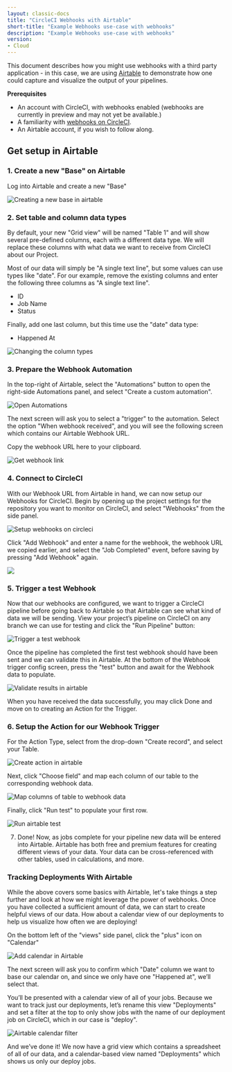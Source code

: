 ```yaml
---
layout: classic-docs
title: "CircleCI Webhooks with Airtable"
short-title: "Example Webhooks use-case with webhooks"
description: "Example Webhooks use-case with webhooks"
version:
- Cloud
---
```


This document describes how you might use webhooks with a third party
application - in this case, we are using [Airtable](https://airtable.com/) to
demonstrate how one could capture and visualize the output of your pipelines.

**Prerequisites**

- An account with CircleCI, with webhooks enabled (webhooks are currently in preview and may not yet be available.)
- A familiarity with [webhooks on CircleCI]({{site.baseurl}}/2.0/webhooks). 
- An Airtable account, if you wish to follow along.


## Get setup in Airtable

### 1. Create a new "Base" on Airtable

Log into Airtable and create a new "Base"

![Creating a new base in airtable]({{site.baseurl}}/assets/img/docs/webhooks/webhook_airtable_1_new.png)
 
### 2. Set table and column data types

By default, your new "Grid view" will be named "Table 1" and will show several
pre-defined columns, each with a different data type. We will replace these
columns with what data we want to receive from CircleCI about our Project.

Most of our data will simply be "A single text line", but some values can use
types like "date". For our example, remove the existing columns and enter the
following three columns as "A single text line".

- ID
- Job Name
- Status

Finally, add one last column, but this time use the "date" data type:

- Happened At

![Changing the column types]({{site.baseurl}}/assets/img/docs/webhooks/webhook_airtable_2_datatypes.png)

### 3. Prepare the Webhook Automation

In the top-right of Airtable, select the "Automations" button to open the
right-side Automations panel, and select "Create a custom automation".


![Open Automations]({{site.baseurl}}/assets/img/docs/webhooks/webhook_airtable_3_automation.png)

The next screen will ask you to select a "trigger" to the automation. Select the
option "When webhook received", and you will see the following screen which
contains our Airtable Webhook URL.

Copy the webhook URL here to your clipboard.

![Get webhook link]({{site.baseurl}}/assets/img/docs/webhooks/webhook_airtable_4.png)

### 4. Connect to CircleCI

With our Webhook URL from Airtable in hand, we can now setup our Webhooks for
CircleCI. Begin by opening up the project settings for the repository you
want to monitor on CircleCI, and select "Webhooks" from the side panel.

![Setup webhooks on circleci]({{site.baseurl}}/assets/img/docs/webhooks/webhook_airtable_5.png)

Click "Add Webhook" and enter a name for the webhook, the webhook URL we copied
earlier, and select the "Job Completed" event, before saving by pressing "Add
Webhook" again.

![]({{site.baseurl}}/assets/img/docs/webhooks/webhook_airtable_6.png)

### 5. Trigger a test Webhook

Now that our webhooks are configured, we want to trigger a CircleCI pipeline
before going back to Airtable so that Airtable can see what kind of data we will
be sending. View your project’s pipeline on CircleCI on any branch we can use
for testing and click the "Run Pipeline" button:

![Trigger a test webhook]({{site.baseurl}}/assets/img/docs/webhooks/webhook_airtable_7_run_pipeline.png)

Once the pipeline has completed the first test webhook should have been sent and
we can validate this in Airtable. At the bottom of the Webhook trigger config
screen, press the "test" button and await for the Webhook data to populate.

![Validate results in airtable]({{site.baseurl}}/assets/img/docs/webhooks/webhook_airtable_8_test.png)

When you have received the data successfully, you may click Done and move on to
creating an Action for the Trigger.

### 6. Setup the Action for our Webhook Trigger

For the Action Type, select from the drop-down "Create record", and select your
Table.

![Create action in airtable]({{site.baseurl}}/assets/img/docs/webhooks/webhook_airtable_9_action.png)

Next, click "Choose field" and map each column of our table to the corresponding
webhook data.

![Map columns of table to webhook data]({{site.baseurl}}/assets/img/docs/webhooks/webhook_airtable_10_fields.png)

Finally, click "Run test" to populate your first row.

![Run airtable test]({{site.baseurl}}/assets/img/docs/webhooks/webhook_airtable_11_done.png)

7. Done! Now, as jobs complete for your pipeline new data will be entered into
Airtable. Airtable has both free and premium features for creating different
views of your data. Your data can be cross-referenced with other tables, used in
calculations, and more.

### Tracking Deployments With Airtable

While the above covers some basics with Airtable, let's take things a step
further and look at how we might leverage the power of webhooks. Once you have
collected a sufficient amount of data, we can start to create helpful views of
our data. How about a calendar view of our deployments to help us visualize how
often we are deploying!

On the bottom left of the "views" side panel, click the "plus" icon on "Calendar"

![Add calendar in Airtable]({{site.baseurl}}/assets/img/docs/webhooks/webhook_airtable_12_calendar.png)

The next screen will ask you to confirm which "Date" column we want to base our calendar on, and since we only have one "Happened at", we’ll select that.

You’ll be presented with a calendar view of all of your jobs. Because we want to track just our deployments, let’s rename this view "Deployments" and set a filter at the top to only show jobs with the name of our deployment job on CircleCI, which in our case is "deploy".

![Airtable calendar filter]({{site.baseurl}}/assets/img/docs/webhooks/webhook_airtable_12_calendar2.png)

And we’ve done it! We now have a grid view which contains a spreadsheet of all of our data, and a calendar-based view named "Deployments" which shows us only our deploy jobs.

